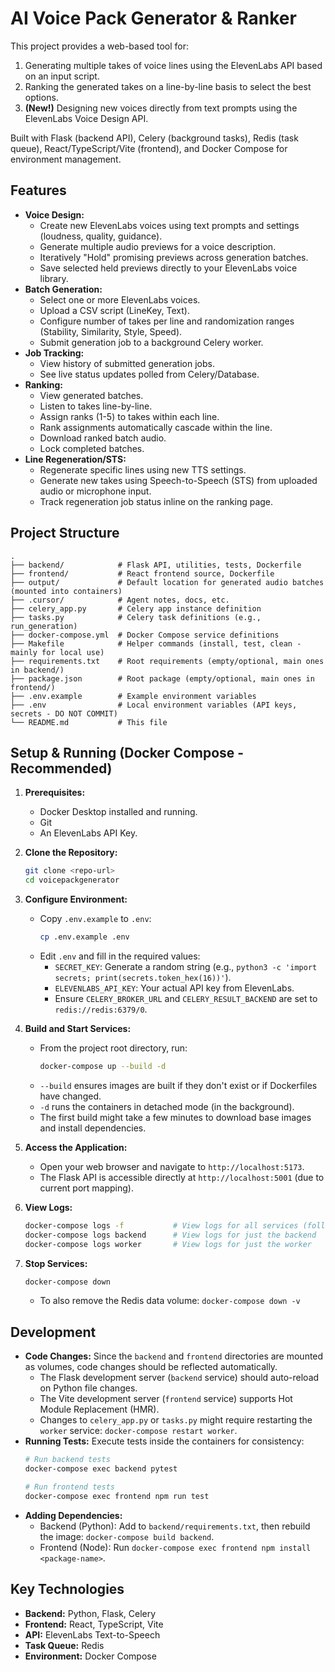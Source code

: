 # AI Voice Pack Generator & Ranker

This project provides a web-based tool for:
1.  Generating multiple takes of voice lines using the ElevenLabs API based on an input script.
2.  Ranking the generated takes on a line-by-line basis to select the best options.
3.  **(New!)** Designing new voices directly from text prompts using the ElevenLabs Voice Design API.

Built with Flask (backend API), Celery (background tasks), Redis (task queue), React/TypeScript/Vite (frontend), and Docker Compose for environment management.

## Features

*   **Voice Design:**
    *   Create new ElevenLabs voices using text prompts and settings (loudness, quality, guidance).
    *   Generate multiple audio previews for a voice description.
    *   Iteratively "Hold" promising previews across generation batches.
    *   Save selected held previews directly to your ElevenLabs voice library.
*   **Batch Generation:**
    *   Select one or more ElevenLabs voices.
    *   Upload a CSV script (LineKey, Text).
    *   Configure number of takes per line and randomization ranges (Stability, Similarity, Style, Speed).
    *   Submit generation job to a background Celery worker.
*   **Job Tracking:**
    *   View history of submitted generation jobs.
    *   See live status updates polled from Celery/Database.
*   **Ranking:**
    *   View generated batches.
    *   Listen to takes line-by-line.
    *   Assign ranks (1-5) to takes within each line.
    *   Rank assignments automatically cascade within the line.
    *   Download ranked batch audio.
    *   Lock completed batches.
*   **Line Regeneration/STS:**
    *   Regenerate specific lines using new TTS settings.
    *   Generate new takes using Speech-to-Speech (STS) from uploaded audio or microphone input.
    *   Track regeneration job status inline on the ranking page.

## Project Structure

```
.
├── backend/            # Flask API, utilities, tests, Dockerfile
├── frontend/           # React frontend source, Dockerfile
├── output/             # Default location for generated audio batches (mounted into containers)
├── .cursor/            # Agent notes, docs, etc.
├── celery_app.py       # Celery app instance definition
├── tasks.py            # Celery task definitions (e.g., run_generation)
├── docker-compose.yml  # Docker Compose service definitions
├── Makefile            # Helper commands (install, test, clean - mainly for local use)
├── requirements.txt    # Root requirements (empty/optional, main ones in backend/)
├── package.json        # Root package (empty/optional, main ones in frontend/)
├── .env.example        # Example environment variables
├── .env                # Local environment variables (API keys, secrets - DO NOT COMMIT)
└── README.md           # This file
```

## Setup & Running (Docker Compose - Recommended)

1.  **Prerequisites:**
    *   Docker Desktop installed and running.
    *   Git
    *   An ElevenLabs API Key.

2.  **Clone the Repository:**
    ```bash
    git clone <repo-url>
    cd voicepackgenerator
    ```

3.  **Configure Environment:**
    *   Copy `.env.example` to `.env`:
        ```bash
        cp .env.example .env
        ```
    *   Edit `.env` and fill in the required values:
        *   `SECRET_KEY`: Generate a random string (e.g., `python3 -c 'import secrets; print(secrets.token_hex(16))'`).
        *   `ELEVENLABS_API_KEY`: Your actual API key from ElevenLabs.
        *   Ensure `CELERY_BROKER_URL` and `CELERY_RESULT_BACKEND` are set to `redis://redis:6379/0`.

4.  **Build and Start Services:**
    *   From the project root directory, run:
        ```bash
        docker-compose up --build -d
        ```
    *   `--build` ensures images are built if they don't exist or if Dockerfiles have changed.
    *   `-d` runs the containers in detached mode (in the background).
    *   The first build might take a few minutes to download base images and install dependencies.

5.  **Access the Application:**
    *   Open your web browser and navigate to `http://localhost:5173`.
    *   The Flask API is accessible directly at `http://localhost:5001` (due to current port mapping).

6.  **View Logs:**
    ```bash
    docker-compose logs -f           # View logs for all services (follow)
    docker-compose logs backend      # View logs for just the backend
    docker-compose logs worker       # View logs for just the worker
    ```

7.  **Stop Services:**
    ```bash
    docker-compose down
    ```
    *   To also remove the Redis data volume: `docker-compose down -v`

## Development

*   **Code Changes:** Since the `backend` and `frontend` directories are mounted as volumes, code changes should be reflected automatically.
    *   The Flask development server (`backend` service) should auto-reload on Python file changes.
    *   The Vite development server (`frontend` service) supports Hot Module Replacement (HMR).
    *   Changes to `celery_app.py` or `tasks.py` might require restarting the `worker` service: `docker-compose restart worker`.
*   **Running Tests:** Execute tests inside the containers for consistency:
    ```bash
    # Run backend tests
    docker-compose exec backend pytest

    # Run frontend tests
    docker-compose exec frontend npm run test
    ```
*   **Adding Dependencies:**
    *   Backend (Python): Add to `backend/requirements.txt`, then rebuild the image: `docker-compose build backend`.
    *   Frontend (Node): Run `docker-compose exec frontend npm install <package-name>`.

## Key Technologies

*   **Backend:** Python, Flask, Celery
*   **Frontend:** React, TypeScript, Vite
*   **API:** ElevenLabs Text-to-Speech
*   **Task Queue:** Redis
*   **Environment:** Docker Compose 